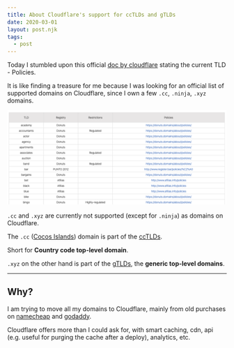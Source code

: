 ```yaml
---
title: About Cloudflare's support for ccTLDs and gTLDs
date: 2020-03-01
layout: post.njk
tags:
  - post
---
```


Today I stumbled upon this official [doc by cloudflare](https://www.cloudflare.com/tld-policies/) stating the current TLD - Policies.

It is like finding a treasure for me because I was looking for an official list of supported domains on Cloudflare, since I own a few `.cc`, `.ninja`, `.xyz` domains.

![cloudflare tld policies](/assets/images/posts/cloudflare-domains/cloudflare-tld.png)

`.cc` and `.xyz` are currently not supported (except for `.ninja`) as domains on Cloudflare.

The `.cc` ([Cocos Islands](https://en.wikipedia.org/wiki/.cc)) domain is part of the [ccTLDs](https://en.wikipedia.org/wiki/Country_code_top-level_domain).

Short for **Country code top-level domain**.

`.xyz` on the other hand is part of the [gTLDs](https://en.wikipedia.org/wiki/Generic_top-level_domain), the **generic top-level domains**.

---

## Why?

I am trying to move all my domains to Cloudflare, mainly from old purchases on [namecheap](https://www.namecheap.com/) and [godaddy](https://godaddy.com/).

Cloudflare offers more than I could ask for, with smart caching, cdn, api (e.g. useful for purging the cache after a deploy), analytics, etc.


